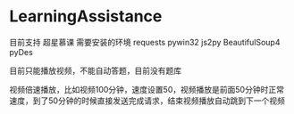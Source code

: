 # LearningAssistance

目前支持 超星慕课
需要安装的环境 
requests pywin32 js2py BeautifulSoup4 pyDes

目前只能播放视频，不能自动答题，目前没有题库

视频倍速播放，比如视频100分钟，速度设置50，视频播放是前面50分钟时正常速度，到了50分钟的时候直接发送完成请求，结束视频播放自动跳到下一个视频

